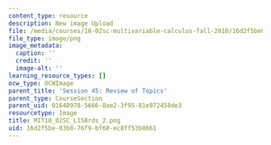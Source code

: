 ```yaml
---
content_type: resource
description: New image Upload
file: /media/courses/18-02sc-multivariable-calculus-fall-2010/16d2f5be03b876f9bf68ec8ff53b8661_MIT18_02SC_L15Brds_2.png
file_type: image/png
image_metadata:
  caption: ''
  credit: ''
  image-alt: ''
learning_resource_types: []
ocw_type: OCWImage
parent_title: 'Session 45: Review of Topics'
parent_type: CourseSection
parent_uid: 01648978-5666-8ae2-3f95-81e972458de3
resourcetype: Image
title: MIT18_02SC_L15Brds_2.png
uid: 16d2f5be-03b8-76f9-bf68-ec8ff53b8661
---
```

